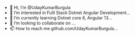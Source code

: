 - 👋 Hi, I’m @UdayKumarBurgula
- 👀 I’m interested in Fulll Stack Dotnet Angular Development...
- 🌱 I’m currently learning Dotnet core 6, Angular 13...
- 💞️ I’m looking to collaborate on ...
- 📫 How to reach me github.com/UdayKumarBurgula...

<!---
UdayKumarBurgula/UdayKumarBurgula is a ✨ special ✨ repository because its `README.md` (this file) appears on your GitHub profile.
You can click the Preview link to take a look at your changes.
--->
